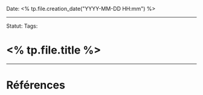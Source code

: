 Date: <% tp.file.creation_date("YYYY-MM-DD HH:mm") %>

---
Statut: 
Tags:
# <% tp.file.title %>













---
# Références
